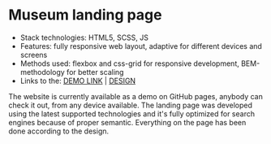 # Museum landing page

- Stack technologies: HTML5, SCSS, JS
- Features: fully responsive web layout, adaptive for different devices and screens
- Methods used: flexbox and css-grid for responsive development, BEM-methodology for better scaling
- Links to the: [DEMO LINK](https://sasha-kozlovskyy.github.io/-MUSEUM_NAMU/) | [DESIGN](https://www.figma.com/file/cRBCqE06cDrY3s4jX7h3iY/%D0%9D%D0%90%D0%9C%D0%A3-(Edit)?node-id=0%3A1)

The website is currently available as a demo on GitHub pages, anybody can check it out, from any device available. The landing page was developed using the latest supported technologies and it's fully optimized for search engines because of proper semantic. Everything on the page has been done according to the design.